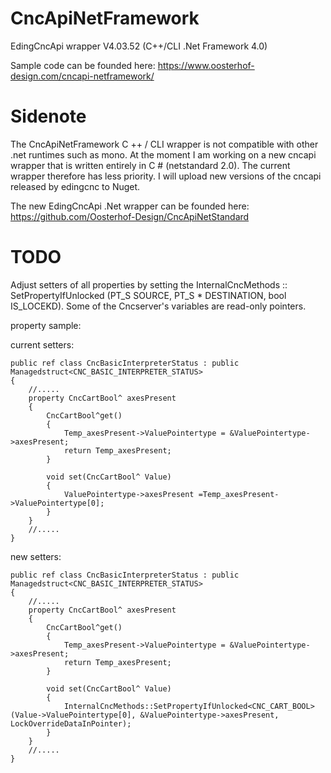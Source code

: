 # CncApiNetFramework
EdingCncApi wrapper V4.03.52 (C++/CLI .Net Framework 4.0)

Sample code can be founded here: https://www.oosterhof-design.com/cncapi-netframework/

# Sidenote
The CncApiNetFramework C ++ / CLI wrapper is not compatible with other .net runtimes such as mono. At the moment I am working on a new cncapi wrapper that is written entirely in C # (netstandard 2.0).
The current wrapper therefore has less priority. I will upload new versions of the cncapi released by edingcnc to Nuget.

The new EdingCncApi .Net wrapper can be founded here: https://github.com/Oosterhof-Design/CncApiNetStandard

# TODO
Adjust setters of all properties by setting the InternalCncMethods :: SetPropertyIfUnlocked (PT_S SOURCE, PT_S * DESTINATION, bool IS_LOCEKD).
Some of the Cncserver's variables are read-only pointers.

property sample:

current setters:

	public ref class CncBasicInterpreterStatus : public Managedstruct<CNC_BASIC_INTERPRETER_STATUS>
	{
		//.....
  		property CncCartBool^ axesPresent
  		{
			CncCartBool^get()
			{
				Temp_axesPresent->ValuePointertype = &ValuePointertype->axesPresent;
				return Temp_axesPresent;
			}
		
			void set(CncCartBool^ Value)
			{
				ValuePointertype->axesPresent =Temp_axesPresent->ValuePointertype[0];
			}
  		}
		//.....
	}


new setters:

	public ref class CncBasicInterpreterStatus : public Managedstruct<CNC_BASIC_INTERPRETER_STATUS>
	{
		//.....
  		property CncCartBool^ axesPresent
  		{
			CncCartBool^get()
			{
				Temp_axesPresent->ValuePointertype = &ValuePointertype->axesPresent;
				return Temp_axesPresent;
			}
		
			void set(CncCartBool^ Value)
			{
				InternalCncMethods::SetPropertyIfUnlocked<CNC_CART_BOOL>(Value->ValuePointertype[0], &ValuePointertype->axesPresent, LockOverrideDataInPointer);
			}
  		}
		//.....
	}








